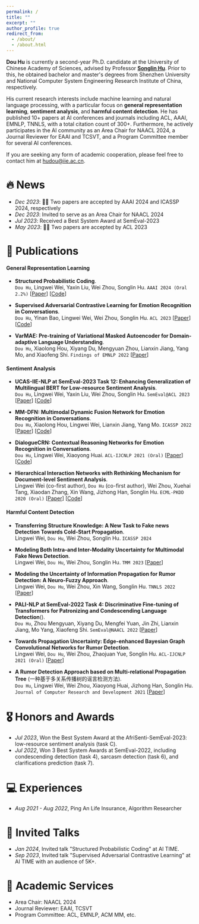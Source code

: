 ```yaml
---
permalink: /
title: ""
excerpt: ""
author_profile: true
redirect_from: 
  - /about/
  - /about.html
---
```



<span class='anchor' id='about-me'></span>
<span id="busuanzi_value_site_uv" style="display: none;"></span>
<span id="busuanzi_value_site_pv" style="display: none;"></span>

**Dou Hu** is currently a second-year Ph.D. candidate at the University of Chinese Academy of Sciences, advised by Professor [**Songlin Hu**](https://people.ucas.edu.cn/~husonglin?language=en). 
Prior to this, he obtained bachelor and master's degrees from Shenzhen University and National Computer System Engineering Research Institute of China, respectively. 

His current research interests include machine learning and natural language processing, with a particular focus on **general representation learning**, **sentiment analysis**, and **harmful content detection**. 
He has published 10+ papers at AI conferences and journals including ACL, AAAI, EMNLP, TNNLS, with a total citation count of 300+.
Furthermore, he actively participates in the AI community as an Area Chair for NAACL 2024, a Journal Reviewer for EAAI and TCSVT, and a Program Committee member for several AI conferences.

If you are seeking any form of academic cooperation, please feel free to contact him at [hudou@iie.ac.cn](mailto:hudou@iie.ac.cn).


# 🔥 News
- *Dec 2023*: 🎉🎉 Two papers are accepted by AAAI 2024 and ICASSP 2024, respectively
- *Dec 2023*: Invited to serve as an Area Chair for NAACL 2024
- *Jul 2023*: Received a Best System Award at SemEval-2023
- *May 2023*: 🎉🎉 Two papers are accepted by ACL 2023


# 📖 Publications
#### General Representation Learning
- **Structured Probabilistic Coding**. \
  ``Dou Hu``, Lingwei Wei, Yaxin Liu, Wei Zhou, Songlin Hu.
  ``AAAI 2024 (Oral 2.2%)`` [[Paper](https://arxiv.org/abs/2312.13933)] [[Code](https://github.com/zerohd4869/SPC)]

- **Supervised Adversarial Contrastive Learning for Emotion Recognition in Conversations**. \
  ``Dou Hu``, Yinan Bao, Lingwei Wei, Wei Zhou, Songlin Hu.
  ``ACL 2023`` [[Paper](https://aclanthology.org/2023.acl-long.606/)] [[Code](https://github.com/zerohd4869/SACL)]

- **VarMAE: Pre-training of Variational Masked Autoencoder for Domain-adaptive Language Understanding**.  \
  ``Dou Hu``, Xiaolong Hou, Xiyang Du, Mengyuan Zhou, Lianxin Jiang, Yang Mo, and Xiaofeng Shi.
  ``Findings of EMNLP 2022`` [[Paper](https://aclanthology.org/2022.findings-emnlp.468/)]


#### Sentiment Analysis
- **UCAS-IIE-NLP at SemEval-2023 Task 12: Enhancing Generalization of Multilingual BERT for Low-resource Sentiment Analysis**. \
  ``Dou Hu``, Lingwei Wei, Yaxin Liu, Wei Zhou, Songlin Hu. ``SemEval@ACL 2023``
  [[Paper](https://aclanthology.org/2023.semeval-1.255/)] [[Code](https://github.com/zerohd4869/SACL/tree/main/SACL-XLMR)]

- **MM-DFN: Multimodal Dynamic Fusion Network for Emotion Recognition in Conversations**. \
  ``Dou Hu``, Xiaolong Hou, Lingwei Wei, Lianxin Jiang, Yang Mo.
  ``ICASSP 2022`` [[Paper](https://arxiv.org/abs/2203.02385)] [[Code](https://github.com/zerohd4869/MM-DFN)]

- **DialogueCRN: Contextual Reasoning Networks for Emotion Recognition in Conversations**. \
  ``Dou Hu``, Lingwei Wei, Xiaoyong Huai.
  ``ACL-IJCNLP 2021 (Oral)`` [[Paper](https://aclanthology.org/2021.acl-long.547/)] [[Code](https://github.com/zerohd4869/DialogueCRN)]

- **Hierarchical Interaction Networks with Rethinking Mechanism for Document-level Sentiment Analysis**. \
  Lingwei Wei (co-first author), ``Dou Hu`` (co-first author), Wei Zhou, Xuehai Tang, Xiaodan Zhang, Xin Wang, Jizhong Han, Songlin Hu.
  ``ECML-PKDD 2020 (Oral)`` [[Paper](https://arxiv.org/abs/2007.08445)] [[Code](https://github.com/zerohd4869/HIN-SR)]



#### Harmful Content Detection
- **Transferring Structure Knowledge: A New Task to Fake news Detection Towards Cold-Start Propagation**. \
  Lingwei Wei, ``Dou Hu``, Wei Zhou, Songlin Hu.
  ``ICASSP 2024`` 

- **Modeling Both Intra-and Inter-Modality Uncertainty for Multimodal Fake News Detection**.  \
  Lingwei Wei, ``Dou Hu``, Wei Zhou, Songlin Hu.
  ``TMM 2023`` [[Paper](https://ieeexplore.ieee.org/document/10261246)]

- **Modeling the Uncertainty of Information Propagation for Rumor Detection: A Neuro-Fuzzy Approach**. \
  Lingwei Wei, ``Dou Hu``, Wei Zhou, Xin Wang, Songlin Hu.
  ``TNNLS 2022`` [[Paper](https://ieeexplore.ieee.org/abstract/document/9837882)]

- **PALI-NLP at SemEval-2022 Task 4: Discriminative Fine-tuning of Transformers for Patronizing and Condescending Language Detection**(). \
  ``Dou Hu``, Zhou Mengyuan, Xiyang Du, Mengfei Yuan, Jin Zhi, Lianxin Jiang, Mo Yang, Xiaofeng Shi.
  ``SemEval@NAACL 2022`` [[Paper](https://aclanthology.org/2022.semeval-1.43/)] 

- **Towards Propagation Uncertainty: Edge-enhanced Bayesian Graph Convolutional Networks for Rumor Detection**. \
  Lingwei Wei, ``Dou Hu``, Wei Zhou, Zhaojuan Yue, Songlin Hu.
  ``ACL-IJCNLP 2021 (Oral)`` [[Paper](https://aclanthology.org/2021.acl-long.297/)] 

- **A Rumor Detection Approach based on Multi-relational Propagation Tree** (一种基于多关系传播树的谣言检测方法). \
  ``Dou Hu``, Lingwei Wei, Wei Zhou, Xiaoyong Huai, Jizhong Han, Songlin Hu.
  ``Journal of Computer Research and Development 2021`` [[Paper](https://crad.ict.ac.cn/cn/article/doi/10.7544/issn1000-1239.2021.20200810)] 

# 🎖 Honors and Awards
- *Jul 2023*, Won the Best System Award at the AfriSenti-SemEval-2023: low-resource sentiment analysis (task C).
- *Jul 2022*, Won 3 Best System Awards at SemEval-2022, including condescending detection (task 4), sarcasm detection (task 6), and clarifications prediction (task 7).

# 💻 Experiences
- *Aug 2021 - Aug 2022*, Ping An Life Insurance, Algorithm Researcher

# 💬 Invited Talks
- *Jan 2024*, Invited talk "Structured Probabilistic Coding" at AI TIME.
- *Sep 2023*, Invited talk "Supervised Adversarial Contrastive Learning" at AI TIME with an audience of 5K+.

# 📝 Academic Services
- Area Chair: NAACL 2024
- Journal Reviewer: EAAI, TCSVT
- Program Committee: ACL, EMNLP, ACM MM, etc.
